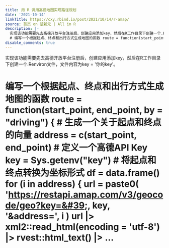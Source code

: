 ```yaml
---
title: 用 R 调用高德地图实现路径规划
date: '2021-10-14'
linkTitle: https://cxy.rbind.io/post/2021/10/14/r-amap/
source: 首页 on 楚新元 | All in R
description: |-
  实现该功能需要先去高德开放平台注册后，创建应用添加key，然后在R工作目录下创建一个.Renviron文件，文件内容为key = '你的key'。
  # 编写一个根据起点、终点和出行方式生成地图的函数 route = function(start_point, end_point, by = &#34;driving&#34;) { # 生成一个关于起点和终点的向量 address = c(start_point, end_point) # 定义一个高德API Key key = Sys.getenv(&#34;key&#34;) # 将起点和终点转换为坐标形式 df = data.frame() for (i in address) { url = paste0( &#39;https://restapi.amap.com/v3/geocode/geo?key=&#39;, key, &#39;&amp;address=&#39;, i ) url |&gt; xml2::read_html(encoding = &#39;utf-8&#39;) |&gt; rvest::html_text() |&gt; ...
disable_comments: true
---
```

实现该功能需要先去高德开放平台注册后，创建应用添加key，然后在R工作目录下创建一个.Renviron文件，文件内容为key = '你的key'。
# 编写一个根据起点、终点和出行方式生成地图的函数 route = function(start_point, end_point, by = &#34;driving&#34;) { # 生成一个关于起点和终点的向量 address = c(start_point, end_point) # 定义一个高德API Key key = Sys.getenv(&#34;key&#34;) # 将起点和终点转换为坐标形式 df = data.frame() for (i in address) { url = paste0( &#39;https://restapi.amap.com/v3/geocode/geo?key=&#39;, key, &#39;&amp;address=&#39;, i ) url |&gt; xml2::read_html(encoding = &#39;utf-8&#39;) |&gt; rvest::html_text() |&gt; ...